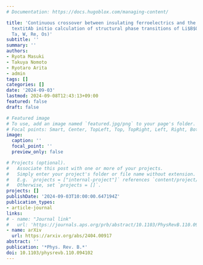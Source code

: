 ```yaml
---
# Documentation: https://docs.hugoblox.com/managing-content/

title: 'Continuous crossover between insulating ferroelectrics and the polar metals:
  textitAb initio calculation of structural phase transitions of Li$B$O$_3$ ($B$ =
  Ta, W, Re, Os)'
subtitle: ''
summary: ''
authors:
- Ryota Masuki
- Takuya Nomoto
- Ryotaro Arita
- admin
tags: []
categories: []
date: '2024-09-03'
lastmod: 2024-09-08T12:43:13+09:00
featured: false
draft: false

# Featured image
# To use, add an image named `featured.jpg/png` to your page's folder.
# Focal points: Smart, Center, TopLeft, Top, TopRight, Left, Right, BottomLeft, Bottom, BottomRight.
image:
  caption: ''
  focal_point: ''
  preview_only: false

# Projects (optional).
#   Associate this post with one or more of your projects.
#   Simply enter your project's folder or file name without extension.
#   E.g. `projects = ["internal-project"]` references `content/project/deep-learning/index.md`.
#   Otherwise, set `projects = []`.
projects: []
publishDate: '2024-09-03T10:00:00.647194Z'
publication_types:
- article-journal
links:
# - name: "Journal link"
#   url: 'https://journals.aps.org/prb/abstract/10.1103/PhysRevB.110.094102'
- name: arXiv
  url: https://arxiv.org/abs/2404.00917
abstract: ''
publication: '*Phys. Rev. B.*'
doi: 10.1103/physrevb.110.094102
---
```

